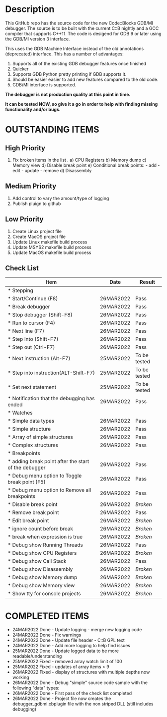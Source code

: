 # Description
This GitHub repo has the source code for the new Code::Blocks GDB/MI debugger. The source is to be built with the current C::B nightly and a GCC compiler that supports C++11. The code is desigend for GDB 9 or later using the GDB/MI version 3 interface.

This uses the GDB Machine Interface instead of the old annotations (deprecated) interface. This has a number of advantages:

1. Supports all of the existing GDB debugger features once finished
2. Quicker
3. Supports GDB Python pretty printing if GDB supports it.
4. Should be easier easier to add new features compared to the old code.
5. GDB/MI interface is supported.

**The debugger is not production quality at this point in time.**

**It can be tested NOW, so give it a go in order to help with finding missing functionality and/or bugs.**

# OUTSTANDING ITEMS

## High Priority
1. Fix broken items in the list .
    a) CPU Registers
    b) Memory dump
    c) Memory view
    d) Disable break point
    e) Conditional break points:
        - add
        - edit
        - update
        - remove
    d) Disassembly
    

## Medium Priority

1. Add control to vary the amount/type of logging
2. Publish pluign to github

## Low Priority

1. Create Linux project file
2. Create MacOS project file
3. Update Linux makefile build process
4. Update MSYS2 makefile build process
5. Update MacOS makefile build process

## Check List

|                  Item                                      |   Date    |   Result     |
|------------------------------------------------------------|-----------|--------------|
|* Stepping                                                  |           |              |
|  * Start/Continue       (F8)                               | 26MAR2022 |    Pass      |
|  * Break debugger                                          | 26MAR2022 |    Pass      |
|  * Stop debugger        (Shift-F8)                         | 26MAR2022 |    Pass      |
|  * Run to cursor        (F4)                               | 26MAR2022 |    Pass      |
|  * Next line            (F7)                               | 26MAR2022 |    Pass      |
|  * Step Into            (Shift-F7)                         | 26MAR2022 |    Pass      |
|  * Step out             (Ctrl-F7)                          | 26MAR2022 |    Pass      |
|  * Next instruction     (Alt-F7)                           | 25MAR2022 | To be tested |
|  * Step into instruction(ALT-Shift-F7)                     | 25MAR2022 | To be tested |
|  * Set next statement                                      | 25MAR2022 | To be tested |
|  * Notification that the debugging has ended               | 26MAR2022 |    Pass      |
|* Watches                                                   |           |              |
|  * Simple data types                                       | 26MAR2022 |    Pass      |
|  * Simple structure                                        | 26MAR2022 |    Pass      |   
|  * Array of simple structures                              | 26MAR2022 |    Pass      |   
|  * Complex structures                                      | 26MAR2022 |    Pass      |
|* Breakpoints                                               |           |              |
|  * adding break point after the start of the debugger      | 26MAR2022 |    Pass      |
|  * Debug menu option to Toggle break point (F5)            | 26MAR2022 |    Pass      |
|  * Debug menu option to Remove all breakpoints             | 26MAR2022 |    Pass      |
|  * Disable break point                                     | 26MAR2022 |   *Broken*   |
|  * Remove break point                                      | 26MAR2022 |    Pass      |
|  * Edit break point                                        | 26MAR2022 |   *Broken*   |
|    * ignore count before break                             | 26MAR2022 |   *Broken*   |
|    * break when expression is true                         | 26MAR2022 |   *Broken*   |
|* Debug show Running Threads                                | 26MAR2022 |    Pass      |
|* Debug show CPU Registers                                  | 26MAR2022 |   *Broken*   |
|* Debug show Call Stack                                     | 26MAR2022 |    Pass      |
|* Debug show Disassembly                                    | 26MAR2022 |   *Broken*   |
|* Debug show Memory dump                                    | 26MAR2022 |   *Broken*   | 
|* Debug show Memory view                                    | 26MAR2022 |   *Broken*   | 
|* Show tty for console projects                             | 26MAR2022 |   *Broken*   |

# COMPLETED ITEMS

* 24MAR2022 Done - Update logging - merge new logging code
* 24MAR2022 Done - Fix warnings
* 24MAR2022 Done - Update file header - C::B GPL text
* 24MAR2022 Done - Add more logging to help find issues
* 25MAR2022 Done - Update logged data to be more readable/understanding
* 25MAR2022 Fixed - removed array watch limit of 100
* 25MAR2022 Fixed - updates of array items > 9
* 26MAR2022 Fixed - display of structures with multiple depths now working
* 26MAR2022 Done - Debug "simple" source code sample with the following "data" types:
* 26MAR2022 Done - First pass of the check list completed
* 26MAR2022 Done - Project file now creates the debugger_gdbmi.cbplugin file with the non striped DLL (still includes debugging)
